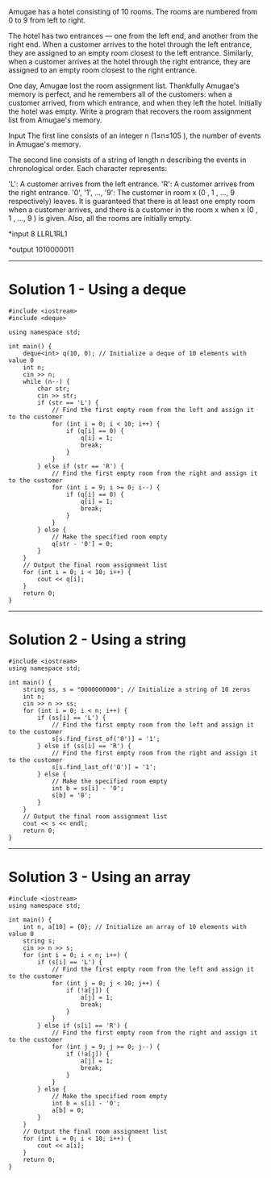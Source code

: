 Amugae has a hotel consisting of 10
 rooms. The rooms are numbered from 0
 to 9
 from left to right.

The hotel has two entrances — one from the left end, and another from the right end. When a customer arrives to the hotel through the left entrance, they are assigned to an empty room closest to the left entrance. Similarly, when a customer arrives at the hotel through the right entrance, they are assigned to an empty room closest to the right entrance.

One day, Amugae lost the room assignment list. Thankfully Amugae's memory is perfect, and he remembers all of the customers: when a customer arrived, from which entrance, and when they left the hotel. Initially the hotel was empty. Write a program that recovers the room assignment list from Amugae's memory.

Input
The first line consists of an integer n
 (1≤n≤105
), the number of events in Amugae's memory.

The second line consists of a string of length n
 describing the events in chronological order. Each character represents:

'L': A customer arrives from the left entrance.
'R': A customer arrives from the right entrance.
'0', '1', ..., '9': The customer in room x
 (0
, 1
, ..., 9
 respectively) leaves.
It is guaranteed that there is at least one empty room when a customer arrives, and there is a customer in the room x
 when x
 (0
, 1
, ..., 9
) is given. Also, all the rooms are initially empty.

*input
8
LLRL1RL1

*output
1010000011



------------------------------------------------
# Solution 1 - Using a deque
```
#include <iostream>
#include <deque>

using namespace std;

int main() {
    deque<int> q(10, 0); // Initialize a deque of 10 elements with value 0
    int n;
    cin >> n;
    while (n--) {
        char str;
        cin >> str;
        if (str == 'L') {
            // Find the first empty room from the left and assign it to the customer
            for (int i = 0; i < 10; i++) {
                if (q[i] == 0) {
                    q[i] = 1;
                    break;
                }
            }
        } else if (str == 'R') {
            // Find the first empty room from the right and assign it to the customer
            for (int i = 9; i >= 0; i--) {
                if (q[i] == 0) {
                    q[i] = 1;
                    break;
                }
            }
        } else {
            // Make the specified room empty
            q[str - '0'] = 0;
        }
    }
    // Output the final room assignment list
    for (int i = 0; i < 10; i++) {
        cout << q[i];
    }
    return 0;
}
```
-----------------------------------------
# Solution 2 - Using a string
```
#include <iostream>
using namespace std;

int main() {
    string ss, s = "0000000000"; // Initialize a string of 10 zeros
    int n;
    cin >> n >> ss;
    for (int i = 0; i < n; i++) {
        if (ss[i] == 'L') {
            // Find the first empty room from the left and assign it to the customer
            s[s.find_first_of('0')] = '1';
        } else if (ss[i] == 'R') {
            // Find the first empty room from the right and assign it to the customer
            s[s.find_last_of('0')] = '1';
        } else {
            // Make the specified room empty
            int b = ss[i] - '0';
            s[b] = '0';
        }
    }
    // Output the final room assignment list
    cout << s << endl;
    return 0;
}
```
-------------------------------------------------------
# Solution 3 - Using an array
```
#include <iostream>
using namespace std;

int main() {
    int n, a[10] = {0}; // Initialize an array of 10 elements with value 0
    string s;
    cin >> n >> s;
    for (int i = 0; i < n; i++) {
        if (s[i] == 'L') {
            // Find the first empty room from the left and assign it to the customer
            for (int j = 0; j < 10; j++) {
                if (!a[j]) {
                    a[j] = 1;
                    break;
                }
            }
        } else if (s[i] == 'R') {
            // Find the first empty room from the right and assign it to the customer
            for (int j = 9; j >= 0; j--) {
                if (!a[j]) {
                    a[j] = 1;
                    break;
                }
            }
        } else {
            // Make the specified room empty
            int b = s[i] - '0';
            a[b] = 0;
        }
    }
    // Output the final room assignment list
    for (int i = 0; i < 10; i++) {
        cout << a[i];
    }
    return 0;
}
```
